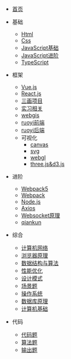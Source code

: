 * [首页](/)

* 基础
  * [Html](/wudi/html.md)
  * [Css](/wudi/css.md)
  * [JavaScript基础](/wudi/javascript.md)
  * [JavaScript进阶](/wudi/ES6.md)
  * [TypeScript](/wudi/typescript.md)
* 框架
  * [Vue.js](/wudi/vue.md)
  * [React.js](/wudi/react.md)
  * [三画项目](wudi/三画项目面.md)
  * [实习相关](wudi/%E5%AE%9E%E4%B9%A0%E7%9B%B8%E5%85%B3.md.md)
  * [webgis](wudi/webgis.md)  
  * [ruoyi前端](wudi/Ruoyi%E6%A1%86%E6%9E%B6%E5%89%8D%E5%90%8E%E7%AB%AF%E4%BA%A4%E4%BA%92%E7%9A%84%E6%95%B4%E4%B8%AA%E6%B5%81%E7%A8%8B%20-%E5%89%8D%E7%AB%AF%20-%20%E6%8E%98%E9%87%91.md)  
  * [ruoyi后端](wudi/Ruoyi%E6%A1%86%E6%9E%B6%E5%89%8D%E5%90%8E%E7%AB%AF%E4%BA%A4%E4%BA%92%E7%9A%84%E6%95%B4%E4%B8%AA%E6%B5%81%E7%A8%8B%20-%E5%90%8E%E7%AB%AF%20-%20%E6%8E%98%E9%87%91.md)  
  * 可视化
     * [canvas](wudi/HTML5-Canvas.md)
     * [svg](wudi/SVG入门指南.md)
     * [webgl](wudi/webgl.md)
     * [three.js&d3.js](wudi//three.js&d3.js.md)
* 进阶
  * [Webpack5](/wudi/webpack5.md)
  * [Webpack](wudi/webpack.md)
  * [Node.js](/wudi/node.js.md)
  * [Axios](wudi/axios.md)
  * [Websocket原理](wudi/Websocket%E5%8E%9F%E7%90%86%E5%8F%8A%E5%85%B7%E4%BD%93%E4%BD%BF%E7%94%A8%EF%BC%88ws%2Bsocket.io%EF%BC%89%20-%20%E6%8E%98%E9%87%91.md)
  * [qiankun](/docs/wudi/%E5%BE%AE%E5%89%8D%E7%AB%AF%E6%A1%86%E6%9E%B6%20%E4%B9%8B%20qiankun%20%E4%BB%8E%E5%85%A5%E9%97%A8%E5%88%B0%E6%BA%90%E7%A0%81%E5%88%86%E6%9E%90%20-%20%E6%8E%98%E9%87%91.md)
* 综合
  * [计算机网络](wudi/网络.md)
  * [浏览器原理](wudi/浏览器.md)
  * [数据结构与算法](wudi/数据结构与算法基础.md)
  * [性能优化](wudi/性能优化.md)
  * [设计模式](wudi/设计模式.md)
  * [场景题](wudi/场景题.md)
  * [操作系统](wudi/操作系统.md) 
  * [数据库原理](wudi/数据库原理.md) 	
  * [计算机基础](wudi/常见计算机基础.md)
* 代码
  * [代码题](wudi/代码题.md)
  * [算法题](wudi/算法题.md)
  * [输出题](wudi/输出题.md)
